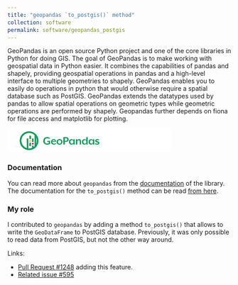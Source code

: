```yaml
---
title: "geopandas `to_postgis()` method"
collection: software
permalink: software/geopandas_postgis
---
```



GeoPandas is an open source Python project and one of the core libraries in Python for doing GIS. 
The goal of GeoPandas is to make working with geospatial data in Python easier. It combines the capabilities of pandas and shapely, 
providing geospatial operations in pandas and a high-level interface to multiple geometries to shapely. GeoPandas enables you to easily do operations in python that would otherwise require a spatial database such as PostGIS.
GeoPandas extends the datatypes used by pandas to allow spatial operations on geometric types while geometric operations are performed by shapely. 
Geopandas further depends on fiona for file access and matplotlib for plotting.

![Geopandas logo](geopandas_logo.png)

### Documentation

You can read more about `geopandas` from the [documentation](https://geopandas.org/) of the library. 
The documentation for the `to_postgis()` method can be read [from here](https://geopandas.org/en/stable/docs/reference/api/geopandas.GeoDataFrame.to_postgis.html).

### My role

I contributed to `geopandas` by adding a method `to_postgis()` that allows to write the `GeoDataFrame` to PostGIS database. 
Previously, it was only possible to read data from PostGIS, but not the other way around.

Links:
- [Pull Request #1248](https://github.com/geopandas/geopandas/pull/1248) adding this feature.
- [Related issue #595](https://github.com/geopandas/geopandas/issues/595)

